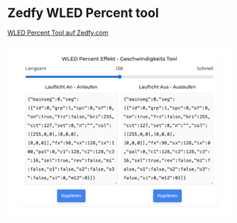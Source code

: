 # Zedfy WLED Percent tool

[WLED Percent Tool auf Zedfy.com](https://www.zedfy.com/wled-anleitungen/wled-percent-lauflicht-tool)

![Zedfy WLED Lauflicht Percent Tool](https://github.com/Zedfyled/zedfywledlauflichtool/blob/main/img/Screenshot.png?raw=true)
